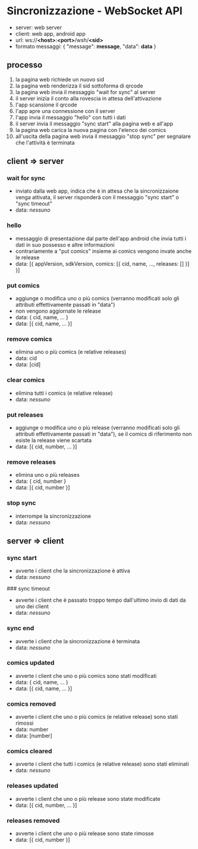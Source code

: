 Sincronizzazione - WebSocket API
================================

* server: web server
* client: web app, android app
* url: ws://**&lt;host&gt;**:**&lt;port&gt;**/wsh/**&lt;sid&gt;**
* formato messaggi: { "message": **message**, "data": **data** }

processo
--------
1. la pagina web richiede un nuovo sid
2. la pagina web renderizza il sid sottoforma di qrcode
3. la pagina web invia il messaggio "wait for sync" al server
4. il server inizia il conto alla rovescia in attesa dell'attivazione
5. l'app scansione il qrcode
6. l'app apre una connessione con il server
7. l'app invia il messaggio "hello" con tutti i dati
8. il server invia il messaggio "sync start" alla pagina web e all'app
9. la pagina web carica la nuova pagina con l'elenco dei comics
10. all'uscita della pagina web invia il messaggio "stop sync" per segnalare che l'attività è terminata

client => server
----------------

### wait for sync
* inviato dalla web app, indica che è in attesa che la sincronizzaione venga attivata, il server risponderà con il messaggio "sync start" o "sync timeout"
* data: *nessuno*

### hello
* messaggio di presentazione dal parte dell'app android che invia tutti i dati in suo possesso e altre informazioni
* contrariamente a "put comics" insieme ai comics vengono invate anche le release
* data: [{ appVersion, sdkVersion, comics: [{ cid, name, ..., releases: [] }] }]

### put comics
* aggiunge o modifica uno o più comics (verranno modificati solo gli attributi effettivamente passati in "data")
* non vengono aggiornate le release
* data: { cid, name, ... }
* data: [{ cid, name, ... }]

### remove comics
* elimina uno o più comics (e relative releases)
* data: cid
* data: [cid]

### clear comics
* elimina tutti i comics (e relative release)
* data: *nessuno*

### put releases
* aggiunge o modifica uno o più release (verranno modificati solo gli attributi effettivamente passati in "data"), se il comics di riferimento non esiste la release viene scartata
* data: [{ cid, number, ... }]

### remove releases
* elimina uno o più releases
* data: { cid, number }
* data: [{ cid, number }]

### stop sync
* interrompe la sincronizzazione
* data: *nessuno*

server => client
----------------

### sync start
* avverte i client che la sincronizzazione è attiva
* data: *nessuno*

### sync timeout
* avverte i client che è passato troppo tempo dall'ultimo invio di dati da uno dei client
* data: *nessuno*

### sync end
* avverte i client che la sincronizzazione è terminata
* data: *nessuno*

### comics updated
* avverte i client che uno o più comics sono stati modificati
* data: { cid, name, ... }
* data: [{ cid, name, ... }]

### comics removed
* avverte i client che uno o più comics (e relative release) sono stati rimossi
* data: number
* data: [number]

### comics cleared
* avverte i client che tutti i comics (e relative release) sono stati eliminati
* data: *nessuno*

### releases updated
* avverte i client che uno o più release sono state modificate
* data: [{ cid, number, ... }]

### releases removed
* avverte i client che uno o più release sono state rimosse
* data: [{ cid, number }]